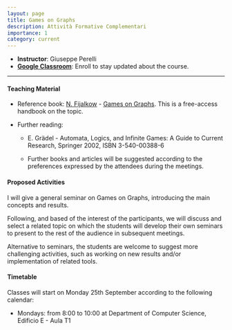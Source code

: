 ```yaml
---
layout: page
title: Games on Graphs
description: Attività Formative Complementari
importance: 1
category: current
---
```


 - **Instructor**: Giuseppe Perelli
 - **[Google Classroom](https://classroom.google.com/c/NjI0OTgyNjU1NDE4?cjc=cvrlksv)**: Enroll to stay updated about the course.
 
------

#### Teaching Material
- Reference book: [N. Fijalkow](http://games-automata-play.com/) -  [Games on Graphs](https://arxiv.org/abs/2305.10546). 
  This is a free-access handbook on the topic.

- Further reading:

  - E. Grädel - Automata, Logics, and Infinite Games: A Guide to Current Research, Springer 2002, ISBN 3-540-00388-6

  
  - Further books and articles will be suggested according to the preferences expressed by the attendees during the meetings.

#### Proposed Activities

I will give a general seminar on Games on Graphs, introducing the main concepts and results.

Following, and based of the interest of the participants, we will discuss and select a related topic on which the students will develop their own seminars to present to the rest of the audience in subsequent meetings.

Alternative to seminars, the students are welcome to suggest more challenging activities, such as working on new results and/or implementation of related tools.

#### **Timetable**

Classes will start on Monday 25th September according to the following calendar:

- Mondays: from 8:00 to 10:00 at Department of Computer Science, Edificio E - Aula T1
